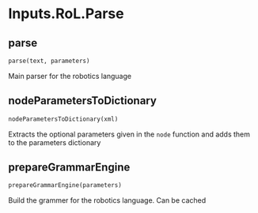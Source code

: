 <h1 id="Inputs.RoL.Parse">Inputs.RoL.Parse</h1>


<h2 id="Inputs.RoL.Parse.parse">parse</h2>

```python
parse(text, parameters)
```
Main parser for the robotics language
<h2 id="Inputs.RoL.Parse.nodeParametersToDictionary">nodeParametersToDictionary</h2>

```python
nodeParametersToDictionary(xml)
```
Extracts the optional parameters given in the `node` function and adds them to the parameters dictionary
<h2 id="Inputs.RoL.Parse.prepareGrammarEngine">prepareGrammarEngine</h2>

```python
prepareGrammarEngine(parameters)
```
Build the grammer for the robotics language. Can be cached
